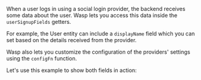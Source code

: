 When a user logs in using a social login provider, the backend receives some data about the user.
Wasp lets you access this data inside the `userSignupFields` getters.

For example, the User entity can include a `displayName` field which you can set based on the details received from the provider.

Wasp also lets you customize the configuration of the providers' settings using the `configFn` function.

Let's use this example to show both fields in action:

<!-- This snippet is used in {google,github,keycloak}.md -->
